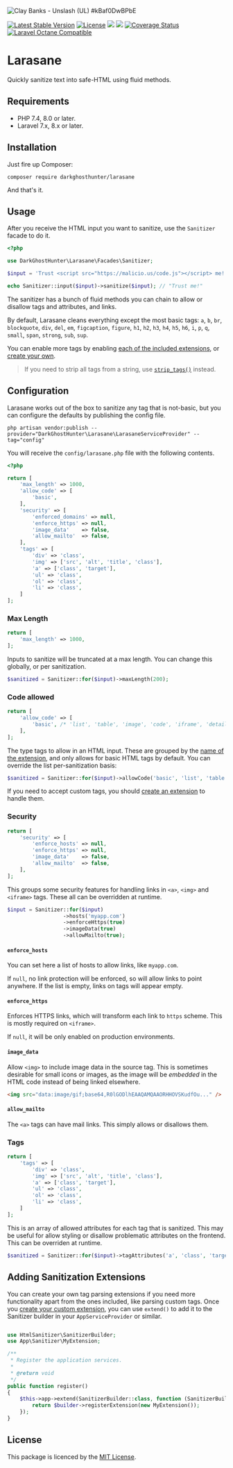 ![
Clay Banks - Unslash (UL) #kBaf0DwBPbE](https://images.unsplash.com/photo-1584813470613-5b1c1cad3d69?ixlib=rb-1.2.1&ixid=eyJhcHBfaWQiOjEyMDd9&auto=format&fit=crop&w=1280&h=400&q=80)

[![Latest Stable Version](https://poser.pugx.org/darkghosthunter/larasane/v/stable)](https://packagist.org/packages/darkghosthunter/larasane) [![License](https://poser.pugx.org/darkghosthunter/larasane/license)](https://packagist.org/packages/darkghosthunter/larasane) ![](https://img.shields.io/packagist/php-v/darkghosthunter/larasane.svg) ![](https://github.com/DarkGhostHunter/Larasane/workflows/PHP%20Composer/badge.svg)  [![Coverage Status](https://coveralls.io/repos/github/DarkGhostHunter/Larasane/badge.svg?branch=master)](https://coveralls.io/github/DarkGhostHunter/Larasane?branch=master) [![Laravel Octane Compatible](https://img.shields.io/badge/Laravel%20Octane-Compatible-success?style=flat&logo=laravel)](https://github.com/laravel/octane)

# Larasane

Quickly sanitize text into safe-HTML using fluid methods.

## Requirements

* PHP 7.4, 8.0 or later.
* Laravel 7.x, 8.x or later.

## Installation

Just fire up Composer:

    composer require darkghosthunter/larasane

And that's it.

## Usage

After you receive the HTML input you want to sanitize, use the `Sanitizer` facade to do it.

```php
<?php

use DarkGhostHunter\Larasane\Facades\Sanitizer;

$input = 'Trust <script src="https://malicio.us/code.js"></script> me!';

echo Sanitizer::input($input)->sanitize($input); // "Trust me!"
```

The sanitizer has a bunch of fluid methods you can chain to allow or disallow tags and attributes, and links.

By default, Larasane cleans everything except the most basic tags: `a`, `b`, `br`, `blockquote`, `div`, `del`, `em`, `figcaption`, `figure`, `h1`, `h2`, `h3`, `h4`, `h5`, `h6`, `i`, `p`, `q`, `small`, `span`, `strong`, `sub`, `sup`.

You can enable more tags by enabling [each of the included extensions](#code-allowed), or [create your own](#adding-sanitization-extensions). 

> If you need to strip all tags from a string, use [`strip_tags()`](https://www.php.net/manual/function.strip-tags.php) instead.

## Configuration

Larasane works out of the box to sanitize any tag that is not-basic, but you can configure the defaults by publishing the config file.

    php artisan vendor:publish --provider="DarkGhostHunter\Larasane\LarasaneServiceProvider" --tag="config"

You will receive the `config/larasane.php` file with the following contents.

```php
<?php

return [
    'max_length' => 1000,
    'allow_code' => [
        'basic',
    ],
    'security' => [
        'enforced_domains' => null,
        'enforce_https' => null,
        'image_data'    => false,
        'allow_mailto'  => false,
    ],
    'tags' => [
        'div' => 'class',
        'img' => ['src', 'alt', 'title', 'class'],
        'a' => ['class', 'target'],
        'ul' => 'class',
        'ol' => 'class',
        'li' => 'class',
    ]
];
```

### Max Length

```php
return [
    'max_length' => 1000,
];
```

Inputs to sanitize will be truncated at a max length. You can change this globally, or per sanitization.

```php
$sanitized = Sanitizer::for($input)->maxLength(200);
```

### Code allowed

```php
return [
    'allow_code' => [
        'basic', /* 'list', 'table', 'image', 'code', 'iframe', 'details', 'extra' */
    ],
];
```

The type tags to allow in an HTML input. These are grouped by the [name of the extension](https://github.com/tgalopin/html-sanitizer/blob/1.4.0/docs/1-getting-started.md#extensions), and only allows for basic HTML tags by default. You can override the list per-sanitization basis:   

```php
$sanitized = Sanitizer::for($input)->allowCode('basic', 'list', 'table');
```

If you need to accept custom tags, you should [create an extension](#adding-sanitization-extensions) to handle them. 

### Security

```php
return [
    'security' => [
        'enforce_hosts' => null,
        'enforce_https' => null,
        'image_data'    => false,
        'allow_mailto'  => false,
    ],
];
```

This groups some security features for handling links in `<a>`, `<img>` and `<iframe>` tags. These all can be overridden at runtime.

```php
$input = Sanitizer::for($input)
                  ->hosts('myapp.com')
                  ->enforceHttps(true)
                  ->imageData(true)
                  ->allowMailto(true);
```

#### `enforce_hosts`

You can set here a list of hosts to allow links, like `myapp.com`.

If `null`, no link protection will be enforced, so will allow links to point anywhere. If the list is empty, links on tags will appear empty.

#### `enforce_https`

Enforces HTTPS links, which will transform each link to `https` scheme. This is mostly required on `<iframe>`.

If `null`, it will be only enabled on production environments. 

#### `image_data`

Allow `<img>` to include image data in the source tag. This is sometimes desirable for small icons or images, as the image will be _embedded_ in the HTML code instead of being linked elsewhere.

```html
<img src="data:image/gif;base64,R0lGODlhEAAQAMQAAORHHOVSKudfOu..." />
```

#### `allow_mailto`

The `<a>` tags can have mail links. This simply allows or disallows them.

### Tags

```php
return [
    'tags' => [
        'div' => 'class',
        'img' => ['src', 'alt', 'title', 'class'],
        'a' => ['class', 'target'],
        'ul' => 'class',
        'ol' => 'class',
        'li' => 'class',
    ]
];
```

This is an array of allowed attributes for each tag that is sanitized. This may be useful for allow styling or disallow problematic attributes on the frontend. This can be overriden at runtime.

```php
$sanitized = Sanitizer::for($input)->tagAttributes('a', 'class', 'target');
```

## Adding Sanitization Extensions

You can create your own tag parsing extensions if you need more functionality apart from the ones included, like parsing custom tags. Once you [create your custom extension](https://github.com/tgalopin/html-sanitizer/blob/1.4.0/docs/2-creating-an-extension-to-allow-custom-tags.md), you can use `extend()` to add it to the Sanitizer builder in your `AppServiceProvider` or similar.

```php

use HtmlSanitizer\SanitizerBuilder;
use App\Sanitizer\MyExtension;

/**
 * Register the application services.
 *
 * @return void
 */
public function register()
{
    $this->app->extend(SanitizerBuilder::class, function (SanitizerBuilder $builder) {
        return $builder->registerExtension(new MyExtension());
    });
}
```

## License

This package is licenced by the [MIT License](LICENSE).
